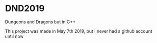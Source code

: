 # DND2019
Dungeons and Dragons but in C++


This project was made in May 7th 2019, but I never had a github account until now 
